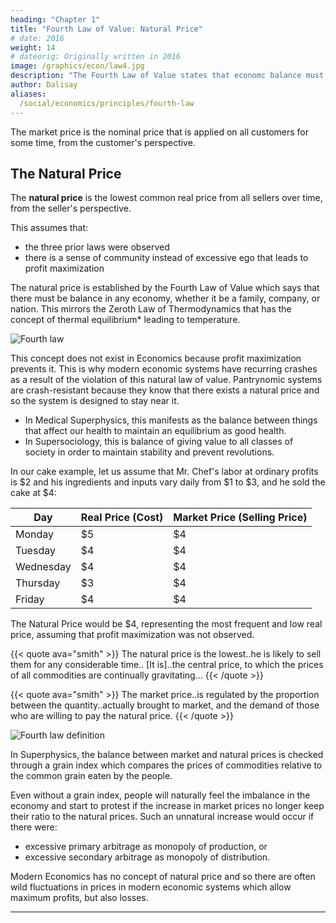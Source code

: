 ```yaml
---
heading: "Chapter 1"
title: "Fourth Law of Value: Natural Price"
# date: 2016
weight: 14
# dateorig: Originally written in 2016
image: /graphics/econ/law4.jpg
description: "The Fourth Law of Value states that economc balance must be maintained to allow natural prices and prevent the economy from being too unequal or unsustainable"
author: Dalisay
aliases:
  /social/economics/principles/fourth-law
---
```




The market price is the nominal price that is applied on all customers for some time, from the customer's perspective. 


## The Natural Price

The **natural price** is the lowest common real price from all sellers over time, from the seller's perspective. 

This assumes that:
- the three prior laws were observed 
- there is a sense of community instead of excessive ego that leads to profit maximization

The natural price is established by the Fourth Law of Value which says that there must be balance in any economy, whether it be a family, company, or nation. This mirrors the Zeroth Law of Thermodynamics that has the concept of thermal equilibrium* leading to temperature. 

![Fourth law](/graphics/econ/law4.jpg)

This concept does not exist in Economics because profit maximization prevents it. This is why modern economic systems have recurring crashes as a result of the violation of this natural law of value. Pantrynomic systems are crash-resistant because they know that there exists a natural price and so the system is designed to stay near it. 

- In Medical Superphysics, this manifests as the balance between things that affect our health to maintain an equilibrium as good health.
- In Supersociology, this is balance of giving value to all classes of society in order to maintain stability and prevent revolutions.


In our cake example, let us assume that Mr. Chef's labor at ordinary profits is $2 and his ingredients and inputs vary daily from $1 to $3, and he sold the cake at $4:

Day | Real Price (Cost)| Market Price (Selling Price)
--- | --- | ---
Monday | $5 | $4
Tuesday | $4 | $4
Wednesday | $4 | $4
Thursday | $3 | $4
Friday | $4 | $4

The Natural Price would be $4, representing the most frequent and low real price, assuming that profit maximization was not observed.

{{< quote ava="smith" >}}
The natural price is the lowest..he is likely to sell them for any considerable time.. [It is]..the central price, to which the prices of all commodities are continually gravitating... 
{{< /quote >}}

{{< quote ava="smith" >}}
The market price..is regulated by the proportion between the quantity..actually brought to market, and the demand of those who are willing to pay the natural price.
{{< /quote >}}


![Fourth law definition](/graphics/law4.png)
<!-- ![4](https://sorasystem.sirv.com/graphics/4.png) -->

In Superphysics, the balance between market and natural prices is checked through a grain index which compares the prices of commodities relative to the common grain eaten by the people. 

Even without a grain index, people will naturally feel the imbalance in the economy and start to protest if the increase in market prices no longer keep their ratio to the natural prices. Such an unnatural increase would occur if there were:

- excessive primary arbitrage as monopoly of production, or
- excessive secondary arbitrage as monopoly of distribution.  
<!-- distribution or retail of the produced goods and services were stifled by excessive secondary arbitrage.   -->

Modern Economics has no concept of natural price and so there are often wild fluctuations in prices in modern economic systems which allow maximum profits, but also losses.
 

<!-- ## The Resulting Concepts from the Fourth Law

The resulting concepts from the Fourth Law of Value are:

- Natural Price
- Socio-economic Balance as Demand-Capital-Industry-Trade ratios
- The militant class (as a ruling government) to ensure this balance -->

---


